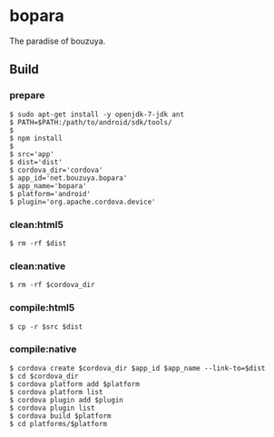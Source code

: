 bopara
==============================================================================

The paradise of bouzuya.

Build
------------------------------------------------------------------------------

### prepare

    $ sudo apt-get install -y openjdk-7-jdk ant
    $ PATH=$PATH:/path/to/android/sdk/tools/
    $
    $ npm install
    $
    $ src='app'
    $ dist='dist'
    $ cordova_dir='cordova'
    $ app_id='net.bouzuya.bopara'
    $ app_name='bopara'
    $ platform='android'
    $ plugin='org.apache.cordova.device'

### clean:html5

    $ rm -rf $dist

### clean:native

    $ rm -rf $cordova_dir

### compile:html5

    $ cp -r $src $dist

### compile:native

    $ cordova create $cordova_dir $app_id $app_name --link-to=$dist
    $ cd $cordova_dir 
    $ cordova platform add $platform
    $ cordova platform list
    $ cordova plugin add $plugin
    $ cordova plugin list
    $ cordova build $platform
    $ cd platforms/$platform

